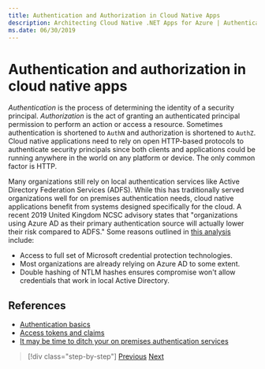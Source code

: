 ```yaml
---
title: Authentication and Authorization in Cloud Native Apps
description: Architecting Cloud Native .NET Apps for Azure | Authentication and Authorization in Cloud Native Apps
ms.date: 06/30/2019
---
```

# Authentication and authorization in cloud native apps

*Authentication* is the process of determining the identity of a security principal. *Authorization* is the act of granting an authenticated principal permission to perform an action or access a resource. Sometimes authentication is shortened to `AuthN` and authorization is shortened to `AuthZ`. Cloud native applications need to rely on open HTTP-based protocols to authenticate security principals since both clients and applications could be running anywhere in the world on any platform or device. The only common factor is HTTP.

Many organizations still rely on local authentication services like Active Directory Federation Services (ADFS). While this has traditionally served organizations well for on premises authentication needs, cloud native applications benefit from systems designed specifically for the cloud. A recent 2019 United Kingdom NCSC advisory states that "organizations using Azure AD as their primary authentication source will actually lower their risk compared to ADFS." Some reasons outlined in [this analysis](https://oxfordcomputergroup.com/resources/o365-security-native-cloud-authentication/) include:

- Access to full set of Microsoft credential protection technologies.
- Most organizations are already relying on Azure AD to some extent.
- Double hashing of NTLM hashes ensures compromise won't allow credentials that work in local Active Directory.

## References

- [Authentication basics](https://docs.microsoft.com/azure/active-directory/develop/authentication-scenarios)
- [Access tokens and claims](https://docs.microsoft.com/azure/active-directory/develop/access-tokens)
- [It may be time to ditch your on premises authentication services](https://oxfordcomputergroup.com/resources/o365-security-native-cloud-authentication/)

>[!div class="step-by-step"]
>[Previous](identity.md)
>[Next](azure-active-directory.md)
